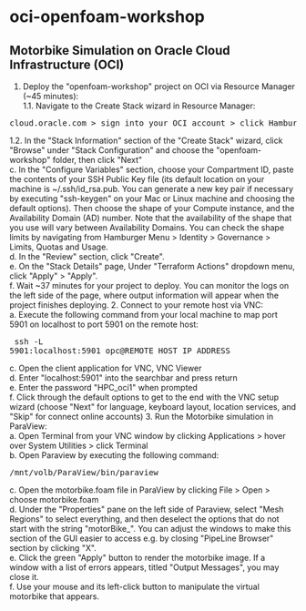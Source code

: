 # oci-openfoam-workshop

## Motorbike Simulation on Oracle Cloud Infrastructure (OCI)

1. Deploy the "openfoam-workshop" project on OCI via Resource Manager (~45 minutes):\
1.1. Navigate to the Create Stack wizard in Resource Manager:
<pre>
cloud.oracle.com > sign into your OCI account > click Hamburger Menu > hover over "Resource Manager" > click "Stacks" > click "Create Stack"
</pre>
1.2. In the "Stack Information" section of the "Create Stack" wizard, click "Browse" under "Stack Configuration" and choose the "openfoam-workshop" folder, then click "Next"\
	c.	In the "Configure Variables" section, choose your Compartment ID, paste the contents of your SSH Public Key file (its default location on your machine is ~/.ssh/id_rsa.pub. You can generate a new key pair if necessary by executing "ssh-keygen" on your Mac or Linux machine and choosing the default options). Then choose the shape of your Compute instance, and the Availability Domain (AD) number. Note that the availability of the shape that you use will vary between Availability Domains. You can check the shape limits by navigating from Hamburger Menu > Identity > Governance > Limits, Quotas and Usage.\
	d.	In the "Review" section, click "Create".\
	e.	On the "Stack Details" page, Under "Terraform Actions" dropdown menu, click "Apply" > "Apply".\
	f.	Wait ~37 minutes for your project to deploy. You can monitor the logs on the left side of the page, where output information will appear when the project finishes deploying.
2.	Connect to your remote host via VNC:\
	a.	Execute the following command from your local machine to map port 5901 on localhost to port 5901 on the remote host:
	<pre>
	ssh -L 5901:localhost:5901 opc@REMOTE_HOST_IP_ADDRESS
	</pre>
	c.	Open the client application for VNC, VNC Viewer\
	d.	Enter "localhost:5901" into the searchbar and press return\
	e.	Enter the password "HPC_oci1" when prompted\
	f.	Click through the default options to get to the end with the VNC setup wizard (choose "Next" for language, keyboard layout, location services, and "Skip" for connect online accounts)
3.	Run the Motorbike simulation in ParaView:\
	a.	Open Terminal from your VNC window by clicking Applications > hover over System Utilities > click Terminal\
	b.	Open Paraview by executing the following command:
	<pre>
	/mnt/volb/ParaView/bin/paraview
	</pre>
	c.	Open the motorbike.foam file in ParaView by clicking File > Open > choose motorbike.foam\
	d.	Under the "Properties" pane on the left side of Paraview, select "Mesh Regions" to select everything, and then deselect the options that do not start with the string "motorBike_". You can adjust the windows to make this section of the GUI easier to access e.g. by closing "PipeLine Browser" section by clicking "X".\
	e.	Click the green "Apply" button to render the motorbike image. If a window with a list of errors appears, titled "Output Messages", you may close it.\
	f.	Use your mouse and its left-click button to manipulate the virtual motorbike that appears.
